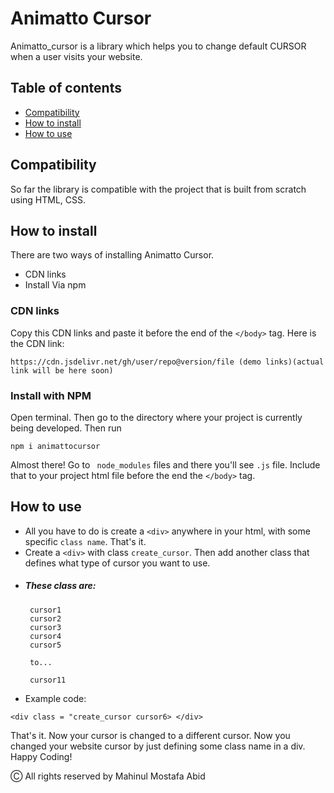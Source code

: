 # Animatto Cursor
Animatto_cursor is a library which helps you to change default CURSOR when a user visits your website. 

## Table of contents
* [Compatibility](#Compatibility)
* [How to install](#Howtoinstall)
* [How to use](#howtouse)


## Compatibility
So far the library is compatible with the project that is built from scratch using HTML, CSS.

## How to install
There are two ways of installing Animatto Cursor. 
* CDN links
* Install Via npm

### CDN links
Copy this CDN links and paste it before the end of the ``` </body> ``` tag.
Here is the CDN link: 
``` 
https://cdn.jsdelivr.net/gh/user/repo@version/file (demo links)(actual link will be here soon)
```
### Install with NPM
Open terminal. Then go to the directory where your project is currently being  developed. Then run 
``` 
npm i animattocursor
```
Almost there! Go to ``` node_modules``` files and there you'll see ```.js``` file. Include that to your project html file before the end the ```</body>``` tag.

## How to use
* All you have to do is create a ```<div>``` anywhere in your html, with some specific ```class name```. That's it. 
* Create a ```<div>``` with class ```create_cursor```. Then add another class that defines what type of cursor you want to use.
*  ##### These class are:
        cursor1
        cursor2
        cursor3
        cursor4
        cursor5
        
        to...
        
        cursor11
 
 * Example code: 
 ```
 <div class = "create_cursor cursor6> </div>
 ```
 That's it. Now your cursor is changed to a different cursor. Now you changed your website cursor by just defining some class name in a div. 
 Happy Coding!
 
 Ⓒ All rights reserved by Mahinul Mostafa Abid